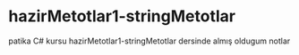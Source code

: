 # hazirMetotlar1-stringMetotlar
patika C# kursu hazirMetotlar1-stringMetotlar dersinde almış oldugum notlar
